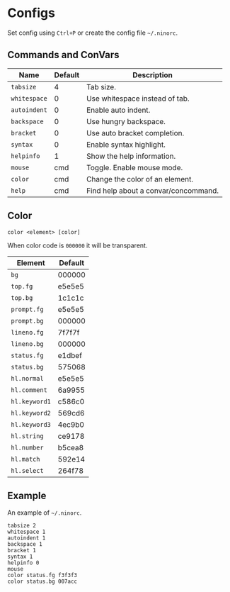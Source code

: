 # Configs
Set config using `Ctrl+P` or create the config file `~/.ninorc`.

## Commands and ConVars
| Name | Default | Description |
| - | - | - |
| `tabsize` | 4 | Tab size. |
| `whitespace` | 0 | Use whitespace instead of tab. |
| `autoindent` | 0 | Enable auto indent. |
| `backspace` | 0 | Use hungry backspace. |
| `bracket` | 0 | Use auto bracket completion. |
| `syntax` | 0 | Enable syntax highlight. |
| `helpinfo` | 1 | Show the help information. |
| `mouse` | cmd | Toggle. Enable mouse mode. |
| `color` | cmd | Change the color of an element. |
| `help` | cmd | Find help about a convar/concommand. |

## Color
`color <element> [color]`

When color code is `000000` it will be transparent.

| Element | Default |
| - | - |
| `bg` | 000000 |
| `top.fg` | e5e5e5 |
| `top.bg` | 1c1c1c |
| `prompt.fg` | e5e5e5
| `prompt.bg` | 000000 |
| `lineno.fg` | 7f7f7f |
| `lineno.bg` | 000000 |
| `status.fg` | e1dbef |
| `status.bg` | 575068 |
| `hl.normal` | e5e5e5 |
| `hl.comment` | 6a9955 |
| `hl.keyword1` | c586c0 |
| `hl.keyword2` | 569cd6 |
| `hl.keyword3` | 4ec9b0 |
| `hl.string` | ce9178 |
| `hl.number` | b5cea8 |
| `hl.match` | 592e14 |
| `hl.select` | 264f78 |

## Example
An example of `~/.ninorc`.
```
tabsize 2
whitespace 1
autoindent 1
backspace 1
bracket 1
syntax 1
helpinfo 0
mouse
color status.fg f3f3f3
color status.bg 007acc
```
